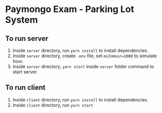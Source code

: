 # Paymongo Exam - Parking Lot System
## To run server
1. Inside `server` directory, run `yarn install` to install dependencies.
2. Inside `server` directory, create `.env` file, set `msInHour=1000` to simulate hour.
3. Inside `server` directory, `yarn start` inside `server` folder command to start server.

## To run client
1. Inside `client` directory, run `yarn install` to install dependencies.
2. Inside `client` directory, run `yarn start`
